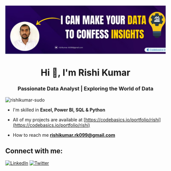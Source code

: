 ![Untitled design (12)](https://github.com/rishikumar-sudo/rishikumar/blob/main/data%20rishi.png)





<h1 align="center">Hi 👋, I'm Rishi Kumar</h1>
<h3 align="center">Passionate Data Analyst | Exploring the World of Data</h3>

<p align="left"> <img src="https://komarev.com/ghpvc/?username=rishikumar-sudo&label=Profile%20views&color=0e75b6&style=flat" alt="rishikumar-sudo" /> </p>

- I'm skilled in **Excel, Power BI, SQL & Python**

- All of my projects are available at [https://codebasics.io/portfolio/rishi](https://codebasics.io/portfolio/rishi)

- How to reach me **rishikumar.rk099@gmail.com**




## Connect with me:
[![LinkedIn](https://img.shields.io/badge/LinkedIn-%230077B5.svg?logo=linkedin&logoColor=white)](https://linkedin.com/in/rishi-yadav) [![Twitter](https://img.shields.io/badge/Twitter-%231DA1F2.svg?logo=Twitter&logoColor=white)](https://twitter.com/@youtuberrishi) 
